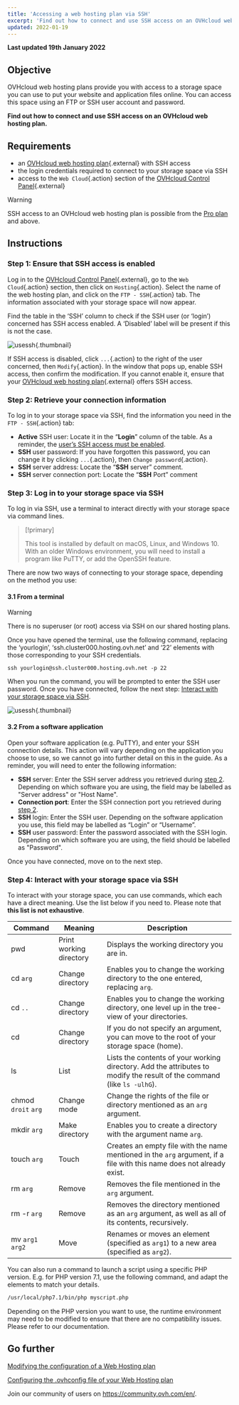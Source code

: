 ```yaml
---
title: 'Accessing a web hosting plan via SSH'
excerpt: 'Find out how to connect and use SSH access on an OVHcloud web hosting plan'
updated: 2022-01-19
---
```


**Last updated 19th January 2022**

## Objective

OVHcloud web hosting plans provide you with access to a storage space you can use to put your website and application files online. You can access this space using an FTP or SSH user account and password.

**Find out how to connect and use SSH access on an OVHcloud web hosting plan.**

## Requirements

- an [OVHcloud web hosting plan](https://www.ovhcloud.com/en-ie/web-hosting/){.external} with SSH access
- the login credentials required to connect to your storage space via SSH
- access to the `Web Cloud`{.action} section of the [OVHcloud Control Panel](https://www.ovh.com/auth/?action=gotomanager&from=https://www.ovh.ie/&ovhSubsidiary=ie){.external}

> [!warning]
> 
> SSH access to an OVHcloud web hosting plan is possible from the [Pro plan](https://www.ovhcloud.com/en-ie/web-hosting/compare/) and above.

## Instructions

### Step 1: Ensure that SSH access is enabled <a name="sshcheck"></a>

Log in to the [OVHcloud Control Panel](https://www.ovh.com/auth/?action=gotomanager&from=https://www.ovh.ie/&ovhSubsidiary=ie){.external}, go to the `Web Cloud`{.action} section, then click on `Hosting`{.action}. Select the name of the web hosting plan, and click on the `FTP - SSH`{.action} tab. The information associated with your storage space will now appear. 

Find the table in the ‘SSH’ column to check if the SSH user (or ‘login’) concerned has SSH access enabled. A ‘Disabled’ label will be present if this is not the case.

![usessh](images/use-ssh-step1.png){.thumbnail}

If SSH access is disabled, click `...`{.action} to the right of the user concerned, then `Modify`{.action}. In the window that pops up, enable SSH access, then confirm the modification. If you cannot enable it, ensure that your [OVHcloud web hosting plan](https://www.ovhcloud.com/en-ie/web-hosting/){.external} offers SSH access.

### Step 2: Retrieve your connection information <a name="sshlogin"></a>

To log in to your storage space via SSH, find the information you need in the `FTP - SSH`{.action} tab:

- **Active** SSH user: Locate it in the “**Login**” column of the table. As a reminder, the [user’s SSH access must be enabled](#sshcheck).
- **SSH** user password: If you have forgotten this password, you can change it by clicking `...`{.action}, then `Change password`{.action}.
- **SSH** server address: Locate the “**SSH** server” comment.
- **SSH** server connection port: Locate the “**SSH** Port” comment

### Step 3: Log in to your storage space via SSH

To log in via SSH, use a terminal to interact directly with your storage space via command lines. 

> [!primary]
>
> This tool is installed by default on macOS, Linux, and Windows 10. With an older Windows environment, you will need to install a program like PuTTY, or add the OpenSSH feature.

There are now two ways of connecting to your storage space, depending on the method you use:

#### 3.1 From a terminal

> [!warning]
> There is no superuser (or root) access via SSH on our shared hosting plans.

Once you have opened the terminal, use the following command, replacing the ‘yourlogin’, ‘ssh.cluster000.hosting.ovh.net’ and ‘22’ elements with those corresponding to your SSH credentials. 

```ssh
ssh yourlogin@ssh.cluster000.hosting.ovh.net -p 22
```

When you run the command, you will be prompted to enter the SSH user password. Once you have connected, follow the next step: [Interact with your storage space via SSH](./#step-4-interact-with-your-storage-space-via-ssh).

![usessh](images/use-ssh-step3.png){.thumbnail}

#### 3.2 From a software application

Open your software application (e.g. PuTTY), and enter your SSH connection details. This action will vary depending on the application you choose to use, so we cannot go into further detail on this in the guide. As a reminder, you will need to enter the following information:

- **SSH** server: Enter the SSH server address you retrieved during [step 2](#sshlogin). Depending on which software you are using, the field may be labelled as "Server address" or "Host Name".
- **Connection port**: Enter the SSH connection port you retrieved during [step 2](#sshlogin).
- **SSH** login: Enter the SSH user. Depending on the software application you use, this field may be labelled as “Login” or “Username”.
- **SSH** user password: Enter the password associated with the SSH login. Depending on which software you are using, the field should be labelled as "Password".

Once you have connected, move on to the next step.

### Step 4: Interact with your storage space via SSH

To interact with your storage space, you can use commands, which each have a direct meaning. Use the list below if you need to. Please note that **this list is not exhaustive**.

|Command|Meaning|Description| 
|---|---|---|
|pwd|Print working directory|Displays the working directory you are in.| 
|cd `arg`|Change directory|Enables you to change the working directory to the one entered, replacing `arg`.|
|cd `..`|Change directory|Enables you to change the working directory, one level up in the tree-view of your directories.|
|cd|Change directory|If you do not specify an argument, you can move to the root of your storage space (home).|
|ls|List|Lists the contents of your working directory. Add the attributes to modify the result of the command (like `ls -ulhG`).| 
|chmod `droit` `arg`|Change mode|Change the rights of the file or directory mentioned as an `arg` argument.| 
|mkdir `arg`|Make directory|Enables you to create a directory with the argument name `arg`.| 
|touch `arg`|Touch|Creates an empty file with the name mentioned in the `arg` argument, if a file with this name does not already exist.|
|rm `arg`|Remove|Removes the file mentioned in the `arg` argument.| 
|rm -r `arg`|Remove|Removes the directory mentioned as an `arg` argument, as well as all of its contents, recursively.| 
|mv `arg1` `arg2`|Move|Renames or moves an element (specified as `arg1`) to a new area (specified as `arg2`).| 

You can also run a command to launch a script using a specific PHP version. E.g. for PHP version 7.1, use the following command, and adapt the elements to match your details.

```sh
/usr/local/php7.1/bin/php myscript.php
```

Depending on the PHP version you want to use, the runtime environment may need to be modified to ensure that there are no compatibility issues. Please refer to our documentation.

## Go further

[Modifying the configuration of a Web Hosting plan](/pages/web/hosting/ovhconfig_modify_system_runtime)

[Configuring the .ovhconfig file of your Web Hosting plan](/pages/web/hosting/ovhconfig_configuration)

Join our community of users on <https://community.ovh.com/en/>.
